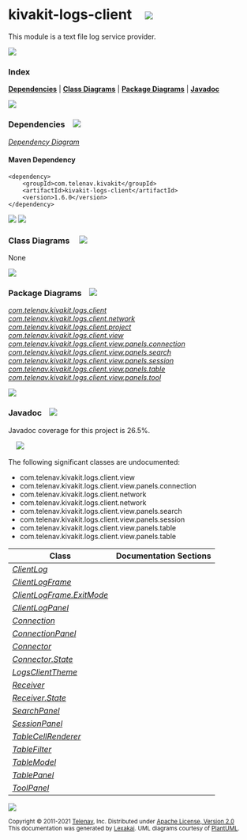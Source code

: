 [//]: # (start-user-text)



[//]: # (end-user-text)

# kivakit-logs-client &nbsp;&nbsp; <img src="https://telenav.github.io/telenav-assets/images/icons/log-32.png" srcset="https://telenav.github.io/telenav-assets/images/icons/log-32-2x.png 2x"/>

This module is a text file log service provider.

<img src="https://telenav.github.io/telenav-assets/images/separators/horizontal-line-512.png" srcset="https://telenav.github.io/telenav-assets/images/separators/horizontal-line-512-2x.png 2x"/>

### Index



[**Dependencies**](#dependencies) | [**Class Diagrams**](#class-diagrams) | [**Package Diagrams**](#package-diagrams) | [**Javadoc**](#javadoc)

<img src="https://telenav.github.io/telenav-assets/images/separators/horizontal-line-512.png" srcset="https://telenav.github.io/telenav-assets/images/separators/horizontal-line-512-2x.png 2x"/>

### Dependencies <a name="dependencies"></a> &nbsp;&nbsp; <img src="https://telenav.github.io/telenav-assets/images/icons/dependencies-32.png" srcset="https://telenav.github.io/telenav-assets/images/icons/dependencies-32-2x.png 2x"/>

[*Dependency Diagram*](https://www.kivakit.org/1.6.0/lexakai/kivakit-stuff/kivakit-remote-log/client/documentation/diagrams/dependencies.svg)

#### Maven Dependency

    <dependency>
        <groupId>com.telenav.kivakit</groupId>
        <artifactId>kivakit-logs-client</artifactId>
        <version>1.6.0</version>
    </dependency>

<img src="https://telenav.github.io/telenav-assets/images/separators/horizontal-line-128.png" srcset="https://telenav.github.io/telenav-assets/images/separators/horizontal-line-128-2x.png 2x"/>

[//]: # (start-user-text)



[//]: # (end-user-text)

<img src="https://telenav.github.io/telenav-assets/images/separators/horizontal-line-128.png" srcset="https://telenav.github.io/telenav-assets/images/separators/horizontal-line-128-2x.png 2x"/>

### Class Diagrams <a name="class-diagrams"></a> &nbsp; &nbsp; <img src="https://telenav.github.io/telenav-assets/images/icons/diagram-40.png" srcset="https://telenav.github.io/telenav-assets/images/icons/diagram-40-2x.png 2x"/>

None

<img src="https://telenav.github.io/telenav-assets/images/separators/horizontal-line-128.png" srcset="https://telenav.github.io/telenav-assets/images/separators/horizontal-line-128-2x.png 2x"/>

### Package Diagrams <a name="package-diagrams"></a> &nbsp;&nbsp; <img src="https://telenav.github.io/telenav-assets/images/icons/box-24.png" srcset="https://telenav.github.io/telenav-assets/images/icons/box-24-2x.png 2x"/>

[*com.telenav.kivakit.logs.client*](https://www.kivakit.org/1.6.0/lexakai/kivakit-stuff/kivakit-remote-log/client/documentation/diagrams/com.telenav.kivakit.logs.client.svg)  
[*com.telenav.kivakit.logs.client.network*](https://www.kivakit.org/1.6.0/lexakai/kivakit-stuff/kivakit-remote-log/client/documentation/diagrams/com.telenav.kivakit.logs.client.network.svg)  
[*com.telenav.kivakit.logs.client.project*](https://www.kivakit.org/1.6.0/lexakai/kivakit-stuff/kivakit-remote-log/client/documentation/diagrams/com.telenav.kivakit.logs.client.project.svg)  
[*com.telenav.kivakit.logs.client.view*](https://www.kivakit.org/1.6.0/lexakai/kivakit-stuff/kivakit-remote-log/client/documentation/diagrams/com.telenav.kivakit.logs.client.view.svg)  
[*com.telenav.kivakit.logs.client.view.panels.connection*](https://www.kivakit.org/1.6.0/lexakai/kivakit-stuff/kivakit-remote-log/client/documentation/diagrams/com.telenav.kivakit.logs.client.view.panels.connection.svg)  
[*com.telenav.kivakit.logs.client.view.panels.search*](https://www.kivakit.org/1.6.0/lexakai/kivakit-stuff/kivakit-remote-log/client/documentation/diagrams/com.telenav.kivakit.logs.client.view.panels.search.svg)  
[*com.telenav.kivakit.logs.client.view.panels.session*](https://www.kivakit.org/1.6.0/lexakai/kivakit-stuff/kivakit-remote-log/client/documentation/diagrams/com.telenav.kivakit.logs.client.view.panels.session.svg)  
[*com.telenav.kivakit.logs.client.view.panels.table*](https://www.kivakit.org/1.6.0/lexakai/kivakit-stuff/kivakit-remote-log/client/documentation/diagrams/com.telenav.kivakit.logs.client.view.panels.table.svg)  
[*com.telenav.kivakit.logs.client.view.panels.tool*](https://www.kivakit.org/1.6.0/lexakai/kivakit-stuff/kivakit-remote-log/client/documentation/diagrams/com.telenav.kivakit.logs.client.view.panels.tool.svg)

<img src="https://telenav.github.io/telenav-assets/images/separators/horizontal-line-128.png" srcset="https://telenav.github.io/telenav-assets/images/separators/horizontal-line-128-2x.png 2x"/>

### Javadoc <a name="javadoc"></a> &nbsp;&nbsp; <img src="https://telenav.github.io/telenav-assets/images/icons/books-24.png" srcset="https://telenav.github.io/telenav-assets/images/icons/books-24-2x.png 2x"/>

Javadoc coverage for this project is 26.5%.  
  
&nbsp; &nbsp; <img src="https://telenav.github.io/telenav-assets/images/meters/meter-30-96.png" srcset="https://telenav.github.io/telenav-assets/images/meters/meter-30-96-2x.png 2x"/>


The following significant classes are undocumented:  

- com.telenav.kivakit.logs.client.view  
- com.telenav.kivakit.logs.client.view.panels.connection  
- com.telenav.kivakit.logs.client.network  
- com.telenav.kivakit.logs.client.network  
- com.telenav.kivakit.logs.client.view.panels.search  
- com.telenav.kivakit.logs.client.view.panels.session  
- com.telenav.kivakit.logs.client.view.panels.table  
- com.telenav.kivakit.logs.client.view.panels.table

| Class | Documentation Sections |
|---|---|
| [*ClientLog*](https://www.kivakit.org/1.6.0/javadoc/kivakit-stuff/kivakit.logs.client//////////////////////////////////////////.html) |  |  
| [*ClientLogFrame*](https://www.kivakit.org/1.6.0/javadoc/kivakit-stuff/kivakit.logs.client///////////////////////////////////////////////.html) |  |  
| [*ClientLogFrame.ExitMode*](https://www.kivakit.org/1.6.0/javadoc/kivakit-stuff/kivakit.logs.client////////////////////////////////////////////////////////.html) |  |  
| [*ClientLogPanel*](https://www.kivakit.org/1.6.0/javadoc/kivakit-stuff/kivakit.logs.client////////////////////////////////////////////////////.html) |  |  
| [*Connection*](https://www.kivakit.org/1.6.0/javadoc/kivakit-stuff/kivakit.logs.client///////////////////////////////////////////////////.html) |  |  
| [*ConnectionPanel*](https://www.kivakit.org/1.6.0/javadoc/kivakit-stuff/kivakit.logs.client///////////////////////////////////////////////////////////////////////.html) |  |  
| [*Connector*](https://www.kivakit.org/1.6.0/javadoc/kivakit-stuff/kivakit.logs.client//////////////////////////////////////////////////.html) |  |  
| [*Connector.State*](https://www.kivakit.org/1.6.0/javadoc/kivakit-stuff/kivakit.logs.client////////////////////////////////////////////////////////.html) |  |  
| [*LogsClientTheme*](https://www.kivakit.org/1.6.0/javadoc/kivakit-stuff/kivakit.logs.client////////////////////////////////////////////////////////.html) |  |  
| [*Receiver*](https://www.kivakit.org/1.6.0/javadoc/kivakit-stuff/kivakit.logs.client/////////////////////////////////////////////////.html) |  |  
| [*Receiver.State*](https://www.kivakit.org/1.6.0/javadoc/kivakit-stuff/kivakit.logs.client///////////////////////////////////////////////////////.html) |  |  
| [*SearchPanel*](https://www.kivakit.org/1.6.0/javadoc/kivakit-stuff/kivakit.logs.client///////////////////////////////////////////////////////////////.html) |  |  
| [*SessionPanel*](https://www.kivakit.org/1.6.0/javadoc/kivakit-stuff/kivakit.logs.client/////////////////////////////////////////////////////////////////.html) |  |  
| [*TableCellRenderer*](https://www.kivakit.org/1.6.0/javadoc/kivakit-stuff/kivakit.logs.client////////////////////////////////////////////////////////////////////.html) |  |  
| [*TableFilter*](https://www.kivakit.org/1.6.0/javadoc/kivakit-stuff/kivakit.logs.client//////////////////////////////////////////////////////////////.html) |  |  
| [*TableModel*](https://www.kivakit.org/1.6.0/javadoc/kivakit-stuff/kivakit.logs.client/////////////////////////////////////////////////////////////.html) |  |  
| [*TablePanel*](https://www.kivakit.org/1.6.0/javadoc/kivakit-stuff/kivakit.logs.client/////////////////////////////////////////////////////////////.html) |  |  
| [*ToolPanel*](https://www.kivakit.org/1.6.0/javadoc/kivakit-stuff/kivakit.logs.client///////////////////////////////////////////////////////////.html) |  |  

[//]: # (start-user-text)



[//]: # (end-user-text)

<img src="https://telenav.github.io/telenav-assets/images/separators/horizontal-line-512.png" srcset="https://telenav.github.io/telenav-assets/images/separators/horizontal-line-512-2x.png 2x"/>

<sub>Copyright &#169; 2011-2021 [Telenav](https://telenav.com), Inc. Distributed under [Apache License, Version 2.0](LICENSE)</sub>  
<sub>This documentation was generated by [Lexakai](https://lexakai.org). UML diagrams courtesy of [PlantUML](https://plantuml.com).</sub>
